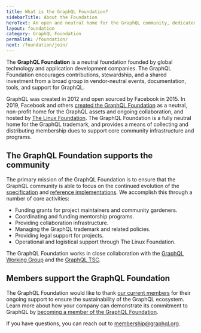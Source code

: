 ```yaml
---
title: What is the GraphQL Foundation?
sidebarTitle: About the Foundation
heroText: An open and neutral home for the GraphQL community, dedicated to promoting widespread adoption and accelerating development of the surrounding ecosystem
layout: foundation
category: GraphQL Foundation
permalink: /foundation/
next: /foundation/join/
---
```


The **GraphQL Foundation** is a neutral foundation founded by global technology and application development companies. The GraphQL Foundation encourages contributions, stewardship, and a shared investment from a broad group in vendor-neutral events, documentation, tools, and support for GraphQL.

GraphQL was created in 2012 and open sourced by Facebook in 2015. In 2019, Facebook and others [created the GraphQL Foundation](https://foundation.graphql.org/news/2019/03/12/the-graphql-foundation-announces-collaboration-with-the-joint-development-foundation-to-drive-open-source-and-open-standards/) as a neutral, non-profit home for the GraphQL assets and ongoing collaboration, and hosted by [The Linux Foundation](https://linuxfoundation.org). The GraphQL Foundation is a fully neutral home for the GraphQL trademark, and provides a means of collecting and distributing membership dues to support core community infrastructure and programs.

## The GraphQL Foundation supports the community

The primary mission of the GraphQL Foundation is to ensure that the GraphQL community is able to focus on the continued evolution of the [specification](https://spec.graphql.org) and [reference implementations](/code/). We accomplish this through a number of core activities:

* Funding grants for project maintainers and community gardeners.
* Coordinating and funding mentorship programs.
* Providing collaboration infrastructure.
* Managing the GraphQL trademark and related policies.
* Providing legal support for projects.
* Operational and logistical support through The Linux Foundation.

The GraphQL Foundation works in close collaboration with the [GraphQL Working Group](https://github.com/graphql/graphql-wg/) and the [GraphQL TSC](https://github.com/graphql/graphql-wg/blob/main/GraphQL-TSC.md).

## Members support the GraphQL Foundation

The GraphQL Foundation would like to thank [our current members](/foundation/members/) for their ongoing support to ensure the sustainability of the GraphQL ecosystem. Learn more about how your company can demonstrate its commitment to GraphQL by [becoming a member of the GraphQL Foundation](https://graphql.org/foundation/join).


If you have questions, you can reach out to [membership@graphql.org](mailto:membership@graphql.org).


